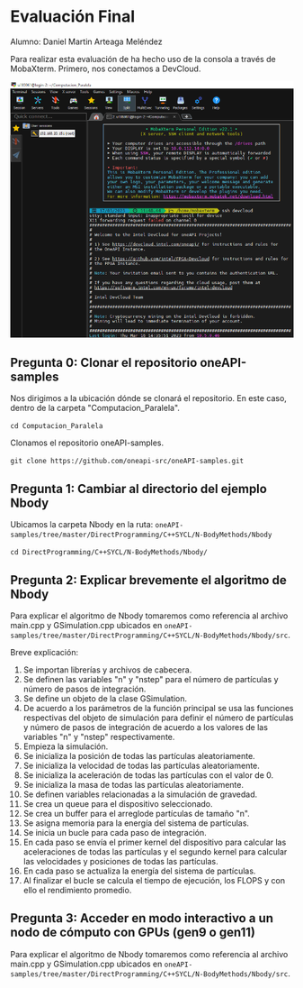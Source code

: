 # Evaluación Final
Alumno: Daniel Martin Arteaga Meléndez

Para realizar esta evaluación de ha hecho uso de la consola a través de MobaXterm. Primero, nos conectamos a DevCloud.

![devcloud_connection](https://github.com/darteagam/Curso_CPAR_GPUs/blob/main/Images/img0.png)

## Pregunta 0: Clonar el repositorio oneAPI-samples

Nos dirigimos a la ubicación dónde se clonará el repositorio. En este caso, dentro de la carpeta "Computacion_Paralela".

`cd Computacion_Paralela`

Clonamos el repositorio oneAPI-samples.

`git clone https://github.com/oneapi-src/oneAPI-samples.git`

## Pregunta 1: Cambiar al directorio del ejemplo Nbody

Ubicamos la carpeta Nbody en la ruta: `oneAPI-samples/tree/master/DirectProgramming/C++SYCL/N-BodyMethods/Nbody`

`cd DirectProgramming/C++SYCL/N-BodyMethods/Nbody/`

## Pregunta 2: Explicar brevemente el algoritmo de Nbody

Para explicar el algoritmo de Nbody tomaremos como referencia al archivo main.cpp y GSimulation.cpp ubicados en `oneAPI-samples/tree/master/DirectProgramming/C++SYCL/N-BodyMethods/Nbody/src`.

Breve explicación:

1. Se importan librerías y archivos de cabecera.
2. Se definen las variables "n" y "nstep" para el número de partículas y número de pasos de integración.
3. Se define un objeto de la clase GSimulation.
4. De acuerdo a los parámetros de la función principal se usa las funciones respectivas del objeto de simulación para definir el número de partículas y número de pasos de integración de acuerdo a los valores de las variables "n" y "nstep" respectivamente.
5. Empieza la simulación.
9. Se inicializa la posición de todas las partículas aleatoriamente.
10. Se inicializa la velocidad de todas las partículas aleatoriamente.
11. Se inicializa la aceleración de todas las partículas con el valor de 0.
12. Se inicializa la masa de todas las partículas aleatoriamente.
13. Se definen variables relacionadas a la simulación de gravedad.
14. Se crea un queue para el dispositivo seleccionado.
15. Se crea un buffer para el arreglode partículas de tamaño "n".
16. Se asigna memoria para la energía del sistema de partículas.
17. Se inicia un bucle para cada paso de integración.
18. En cada paso se envía el primer kernel del dispositivo para calcular las aceleraciones de todas las partículas y el segundo kernel para calcular las velocidades y posiciones de todas las partículas.
19. En cada paso se actualiza la energía del sistema de partículas.
20. Al finalizar el bucle se calcula el tiempo de ejecución, los FLOPS y con ello el rendimiento promedio.

## Pregunta 3: Acceder en modo interactivo a un nodo de cómputo con GPUs (gen9 o gen11)

Para explicar el algoritmo de Nbody tomaremos como referencia al archivo main.cpp y GSimulation.cpp ubicados en `oneAPI-samples/tree/master/DirectProgramming/C++SYCL/N-BodyMethods/Nbody/src`.



